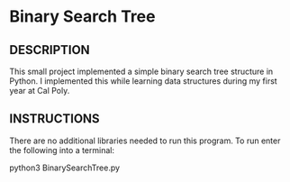 # Binary Search Tree

## DESCRIPTION
This small project implemented a simple binary search tree structure in Python. I implemented this while learning data structures during my first year at Cal Poly.


## INSTRUCTIONS
There are no additional libraries needed to run this program. To run enter the following into a terminal:

python3 BinarySearchTree.py
